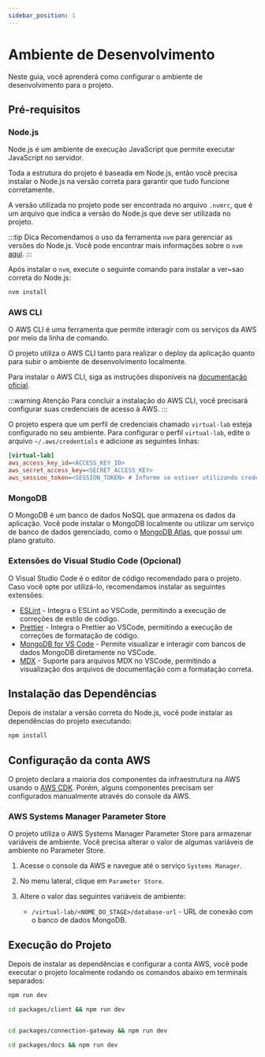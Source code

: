 ```yaml
---
sidebar_position: 1
---
```


# Ambiente de Desenvolvimento

Neste guia, você aprenderá como configurar o ambiente de desenvolvimento para o projeto.

## Pré-requisitos

### Node.js

Node.js é um ambiente de execução JavaScript que permite executar JavaScript no servidor.

Toda a estrutura do projeto é baseada em Node.js, então você precisa instalar o Node.js na versão
correta para garantir que tudo funcione corretamente.

A versão utilizada no projeto pode ser encontrada no arquivo `.nvmrc`, que é um arquivo que indica a
versão do Node.js que deve ser utilizada no projeto.

:::tip Dica
Recomendamos o uso da ferramenta `nvm` para gerenciar as versões do Node.js. Você pode encontrar mais
informações sobre o `nvm` [aqui](https://github.com/nvm-sh/nvm).
:::

Após instalar o `nvm`, execute o seguinte comando para instalar a ver~sao correta do Node.js:

```bash
nvm install
```

### AWS CLI

O AWS CLI é uma ferramenta que permite interagir com os serviços da AWS por meio da linha de comando.

O projeto utiliza o AWS CLI tanto para realizar o deploy da aplicação quanto para subir o ambiente de
desenvolvimento localmente.

Para instalar o AWS CLI, siga as instruções disponíveis na
[documentação oficial](https://docs.aws.amazon.com/cli/latest/userguide/getting-started-install.html#getting-started-install-instructions).

:::warning Atenção
Para concluir a instalação do AWS CLI, você precisará configurar suas credenciais de acesso à AWS.
:::

O projeto espera que um perfil de credenciais chamado `virtual-lab` esteja configurado no seu ambiente.
Para configurar o perfil `virtual-lab`, edite o arquivo `~/.aws/credentials` e adicione as seguintes
linhas:

```ini title="~/.aws/credentials"
[virtual-lab]
aws_access_key_id=<ACCESS_KEY_ID>
aws_secret_access_key=<SECRET_ACCESS_KEY>
aws_session_token=<SESSION_TOKEN> # Informe se estiver utilizando credenciais temporárias
```

### MongoDB

O MongoDB é um banco de dados NoSQL que armazena os dados da aplicação. Você pode instalar o MongoDB
localmente ou utilizar um serviço de banco de dados gerenciado, como o
[MongoDB Atlas](https://www.mongodb.com/cloud/atlas), que possui um plano gratuito.

### Extensões do Visual Studio Code (Opcional)

O Visual Studio Code é o editor de código recomendado para o projeto. Caso você opte por utilizá-lo,
recomendamos instalar as seguintes extensões:

-   [ESLint](https://marketplace.visualstudio.com/items?itemName=dbaeumer.vscode-eslint) -
    Integra o ESLint ao VSCode, permitindo a execução de correções de estilo de código.
-   [Prettier](https://marketplace.visualstudio.com/items?itemName=esbenp.prettier-vscode) - Integra o
    Prettier ao VSCode, permitindo a execução de correções de formatação de código.
-   [MongoDB for VS Code](https://marketplace.visualstudio.com/items?itemName=mongodb.mongodb-vscode) -
    Permite visualizar e interagir com bancos de dados MongoDB diretamente no VSCode.
-   [MDX](https://marketplace.visualstudio.com/items?itemName=silvenon.mdx) - Suporte para arquivos MDX
    no VSCode, permitindo a visualização dos arquivos de documentação com a formatação correta.

## Instalação das Dependências

Depois de instalar a versão correta do Node.js, você pode instalar as dependências do projeto executando:

```bash
npm install
```

## Configuração da conta AWS

O projeto declara a maioria dos componentes da infraestrutura na AWS usando o
[AWS CDK](https://aws.amazon.com/cdk/). Porém, alguns componentes precisam ser configurados
manualmente através do console da AWS.

### AWS Systems Manager Parameter Store

O projeto utiliza o AWS Systems Manager Parameter Store para armazenar variáveis de ambiente.
Você precisa alterar o valor de algumas variáveis de ambiente no Parameter Store.

1. Acesse o console da AWS e navegue até o serviço `Systems Manager`.
2. No menu lateral, clique em `Parameter Store`.
3. Altere o valor das seguintes variáveis de ambiente:

    - `/virtual-lab/<NOME_DO_STAGE>/database-url` - URL de conexão com o banco de dados MongoDB.

## Execução do Projeto

Depois de instalar as dependências e configurar a conta AWS, você pode executar o projeto localmente
rodando os comandos abaixo em terminais separados:

```bash title="Executar a API"
npm run dev
```

```bash title="Executar o Cliente"
cd packages/client && npm run dev
```

```bash title="Executar o Gateway de Conexão"

cd packages/connection-gateway && npm run dev
```

```bash title="Executar a documentação"
cd packages/docs && npm run dev
```
